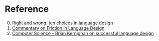 # Reference

0. [Right and wrong: ten choices in language design](https://arxiv.org/abs/2211.16597)
0. [Commentary on Friction in Language Design](https://www.youtube.com/watch?v=aq2lsAbtWc4)
0. [Computer Science - Brian Kernighan on successful language design](https://www.youtube.com/watch?v=Sg4U4r_AgJU)

